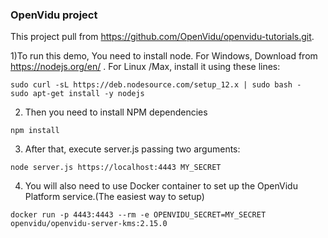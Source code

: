 ### OpenVidu project

This project pull from <https://github.com/OpenVidu/openvidu-tutorials.git>.

1)To run this demo, You need to install node. For Windows, Download from <https://nodejs.org/en/> . For Linux /Max, install it using these lines:

```
sudo curl -sL https://deb.nodesource.com/setup_12.x | sudo bash -
sudo apt-get install -y nodejs
```

2) Then you need to install NPM dependencies

```
npm install
```


3) After that, execute server.js passing two arguments:

```
node server.js https://localhost:4443 MY_SECRET
```

4) You will also need to use Docker container to set up the OpenVidu Platform service.(The easiest way to setup)

```
docker run -p 4443:4443 --rm -e OPENVIDU_SECRET=MY_SECRET openvidu/openvidu-server-kms:2.15.0
```